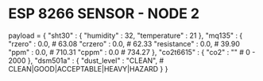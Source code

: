 # ESP 8266 SENSOR - NODE 2


payload = {
    "sht30" : {
        "humidity" : 32,
        "temperature" : 21
    },
    "mq135" : {
        "rzero" : 0.0, # 63.08
        "crzero" : 0.0, # 62.33
        "resistance" : 0.0, # 39.90
        "ppm" : 0.0, # 710.31
        "cppm" : 0.0 # 734.27
    },
    "co2t6615" : {
        "co2" : "" # 0 - 2000
    },
    "dsm501a" : {
        "dust_level" : "CLEAN", # CLEAN|GOOD|ACCEPTABLE|HEAVY|HAZARD
    }
}